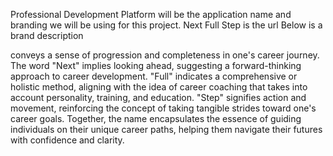 Professional Development Platform will be the application name and branding we will be using for this project.
Next Full Step is the url
Below is a brand description

conveys a sense of progression and completeness in one's career journey. The word "Next" implies looking ahead, suggesting a forward-thinking approach to career development. "Full" indicates a comprehensive or holistic method, aligning with the idea of career coaching that takes into account personality, training, and education. "Step" signifies action and movement, reinforcing the concept of taking tangible strides toward one's career goals. Together, the name encapsulates the essence of guiding individuals on their unique career paths, helping them navigate their futures with confidence and clarity.